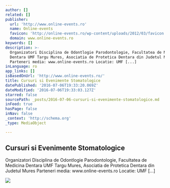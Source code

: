 ```yaml
---
author: []
related: []
publisher:
  url: 'http://www.online-events.ro'
  name: Online-events
  favicon: 'http://online-events.ro/wp-content/uploads/2012/03/favicon.ico'
  domain: www.online-events.ro
keywords: []
description: >-
  Organizatori Disciplina de Odontlogie Parodontologie, Facultatea de Medicina
  Dentara UMF Targu Mures, Asociatia de Protetica Dentara din Judetul Mures
  Parteneri media: www.online-events.ro Locatie: UMF [...]
inLanguage: ro
app_links: []
isBasedOnUrl: 'http://www.online-events.ro/'
title: Cursuri si Evenimente Stomatologice
datePublished: '2016-07-06T19:33:20.069Z'
dateModified: '2016-07-06T19:33:03.127Z'
starred: false
sourcePath: _posts/2016-07-06-cursuri-si-evenimente-stomatologice.md
inFeed: true
hasPage: false
inNav: false
_context: 'http://schema.org'
_type: MediaObject

---
```

<article style=""><h1>Cursuri si Evenimente Stomatologice</h1><p>Organizatori Disciplina de Odontlogie Parodontologie, Facultatea de Medicina Dentara UMF Targu Mures, Asociatia de Protetica Dentara din Judetul Mures Parteneri media: www.online-events.ro Locatie: UMF [...]</p><img src="http://www.online-events.ro/wp-content/uploads/2014/01/afiscursfoto.jpg" /></article>